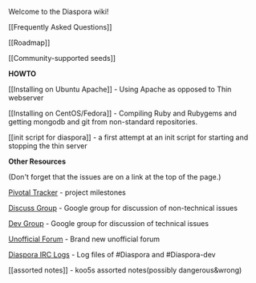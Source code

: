 Welcome to the Diaspora wiki!

[[Frequently Asked Questions]]

[[Roadmap]]

[[Community-supported seeds]]

**HOWTO**

[[Installing on Ubuntu Apache]] - Using Apache as opposed to Thin webserver

[[Installing on CentOS/Fedora]] - Compiling Ruby and Rubygems and getting mongodb and git from non-standard repositories.

[[init script for diaspora]] - a first attempt at an init script for starting and stopping the thin server

**Other Resources**

(Don't forget that the issues are on a link at the top of the page.)

[Pivotal Tracker](https://www.pivotaltracker.com/projects/61641) - project milestones

[Discuss Group](http://groups.google.com/group/diaspora-discuss) - Google group for discussion of non-technical issues

[Dev Group](http://groups.google.com/group/diaspora-dev) - Google group for discussion of technical issues

[Unofficial Forum](http://forum.conni.ca/) - Brand new unofficial forum

[Diaspora IRC Logs](http://logs.9-to-5designs.com) - Log files of #Diaspora and #Diaspora-dev

[[assorted notes]] - koo5s assorted notes(possibly dangerous&wrong)